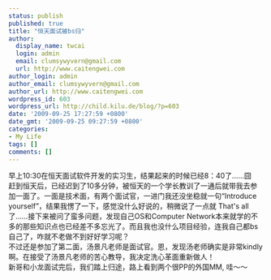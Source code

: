 ```yaml
---
status: publish
published: true
title: "恒天面试被bs归"
author:
  display_name: twcai
  login: admin
  email: clumsywyvern@gmail.com
  url: http://www.caitengwei.com
author_login: admin
author_email: clumsywyvern@gmail.com
author_url: http://www.caitengwei.com
wordpress_id: 603
wordpress_url: http://child.kilu.de/blog/?p=603
date: '2009-09-25 17:27:59 +0800'
date_gmt: '2009-09-25 09:27:59 +0800'
categories:
- My Life
tags: []
comments: []
---
```

<p>早上10:30在恒天面试软件开发的实习生，结果起来的时候已经8：40了&hellip;&hellip;囧<br />
赶到恒天后，已经迟到了10多分钟，被恒天的一个学长教训了一通后就带我去参加一面了。一面是技术面，有两个面试官，一进门我还没坐稳就一句&ldquo;Introduce yourself&rdquo;，结果我愣了一下，感觉没什么好说的，稍微说了一点就 That's all 了&hellip;&hellip;接下来被问了蛮多问题，发现自己OS和Computer Network本来就学的不多的那些知识点也已经差不多忘光了。而且我也没什么项目经验，连我自己都bs自己了，咋就不老做不到好好学习呢？<br />
不过还是参加了第二面，汤景凡老师是面试官。恩，发现汤老师确实是非常kindly啊。在接受了汤景凡老师的苦心教导，我决定洗心革面重新做人！<br />
新哥和小龙面试完后，我们踏上归途，路上看到两个很PP的外国MM, 哇～～</p>
